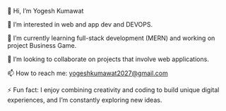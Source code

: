 👋 Hi, I’m Yogesh Kumawat

👀 I’m interested in web and app dev and DEVOPS.

🌱 I’m currently learning full-stack development (MERN) and working on project  Business Game. 

💞️ I’m looking to collaborate on projects that involve web applications.

📫 How to reach me: yogeshkumawat2027@gmail.com

⚡ Fun fact: I enjoy combining creativity and coding to build unique digital experiences, and I’m constantly exploring new ideas.
